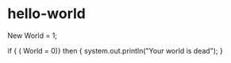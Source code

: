 # hello-world
New World = 1; 

if { ( World = 0)} then
{
system.out.println("Your world is dead"); 
}
